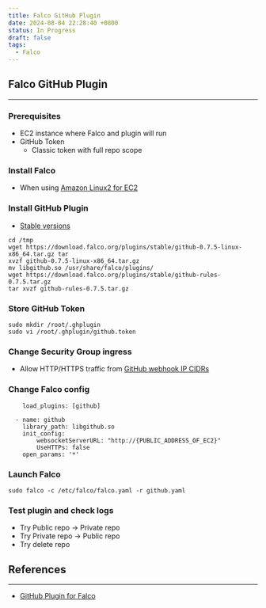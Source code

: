 ```yaml
---
title: Falco GitHub Plugin
date: 2024-08-04 22:28:40 +0800
status: In Progress
draft: false
tags:
  - Falco
---
```

## Falco GitHub Plugin
---
### Prerequisites
- EC2 instance where Falco and plugin will run
- GitHub Token
	- Classic token with full repo scope

### Install Falco
- When using [Amazon Linux2 for EC2](https://falco.org/docs/install-operate/installation/#centos-rhel)

### Install GitHub Plugin
- [Stable versions](https://d20hasrqv82i0q.cloudfront.net/?prefix=plugins/stable/)
```
cd /tmp
wget https://download.falco.org/plugins/stable/github-0.7.5-linux-x86_64.tar.gz tar
xvzf github-0.7.5-linux-x86_64.tar.gz
mv libgithub.so /usr/share/falco/plugins/
wget https://download.falco.org/plugins/stable/github-rules-0.7.5.tar.gz
tar xvzf github-rules-0.7.5.tar.gz
```

### Store GitHub Token
```
sudo mkdir /root/.ghplugin
sudo vi /root/.ghplugin/github.token
```

### Change Security Group ingress
- Allow HTTP/HTTPS traffic from [GitHub webhook IP CIDRs](https://api.github.com/meta)

### Change Falco config
```
	load_plugins: [github]

  - name: github
    library_path: libgithub.so
    init_config:
	    websocketServerURL: "http://{PUBLIC_ADDRESS_OF_EC2}"
	    UseHTTPs: false
    open_params: '*'
```

### Launch Falco
```
sudo falco -c /etc/falco/falco.yaml -r github.yaml
```

### Test plugin and check logs
- Try Public repo -> Private repo
- Try Private repo -> Public repo
- Try delete repo

## References
---
- [GitHub Plugin for Falco](https://github.com/falcosecurity/plugins/tree/main/plugins/github)
